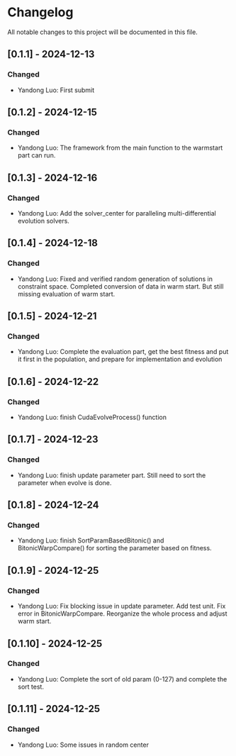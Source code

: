 # Changelog
All notable changes to this project will be documented in this file.


## [0.1.1] - 2024-12-13
### Changed
- Yandong Luo: First submit

## [0.1.2] - 2024-12-15
### Changed
- Yandong Luo: The framework from the main function to the warmstart part can run.

## [0.1.3] - 2024-12-16
### Changed
- Yandong Luo: Add the solver_center for paralleling multi-differential evolution solvers.

## [0.1.4] - 2024-12-18
### Changed
- Yandong Luo: Fixed and verified random generation of solutions in constraint space. Completed conversion of data in warm start. But still missing evaluation of warm start.

## [0.1.5] - 2024-12-21
### Changed
- Yandong Luo: Complete the evaluation part, get the best fitness and put it first in the population, and prepare for implementation and evolution

## [0.1.6] - 2024-12-22
### Changed
- Yandong Luo: finish CudaEvolveProcess() function

## [0.1.7] - 2024-12-23
### Changed
- Yandong Luo: finish update parameter part. Still need to sort the parameter when evolve is done.

## [0.1.8] - 2024-12-24
### Changed
- Yandong Luo: finish SortParamBasedBitonic() and BitonicWarpCompare() for sorting the parameter based on fitness.

## [0.1.9] - 2024-12-25
### Changed
- Yandong Luo: Fix blocking issue in update parameter. Add test unit. Fix error in BitonicWarpCompare. Reorganize the whole process and adjust warm start.

## [0.1.10] - 2024-12-25
### Changed
- Yandong Luo: Complete the sort of old param (0-127) and complete the sort test.

## [0.1.11] - 2024-12-25
### Changed
- Yandong Luo: Some issues in random center